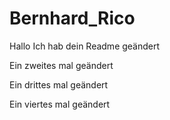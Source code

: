 # Bernhard_Rico

Hallo Ich hab dein Readme geändert

Ein zweites mal geändert

Ein drittes mal geändert

Ein viertes mal geändert
